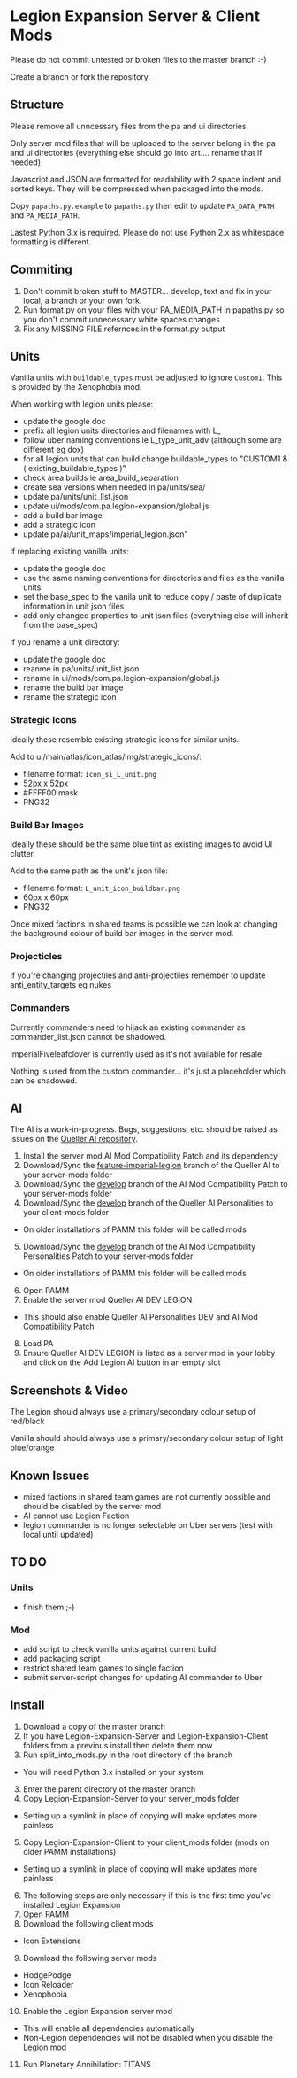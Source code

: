 # Legion Expansion Server & Client Mods

Please do not commit untested or broken files to the master branch :-)

Create a branch or fork the repository.


## Structure

Please remove all unncessary files from the pa and ui directories.

Only server mod files that will be uploaded to the server belong in the pa and ui directories (everything else should go into art.... rename that if needed)

Javascript and JSON are formatted for readability with 2 space indent and sorted keys. They will be compressed when packaged into the mods.

Copy `papaths.py.example` to `papaths.py` then edit to update `PA_DATA_PATH` and `PA_MEDIA_PATH`.

Lastest Python 3.x is required. Please do not use Python 2.x as whitespace formatting is different.


## Commiting

1. Don't commit broken stuff to MASTER... develop, text and fix in your local, a branch or your own fork.
2. Run format.py on your files with your PA_MEDIA_PATH in papaths.py so you don't commit unnecessary white spaces changes
3. Fix any MISSING FILE refernces in the format.py output


## Units

Vanilla units with `buildable_types` must be adjusted to ignore `Custom1`. This is provided by the Xenophobia mod.

When working with legion units please:

- update the google doc
- prefix all legion units directories and filenames with L_
- follow uber naming conventions ie L_type_unit_adv (although some are different eg dox)
- for all legion units that can build change buildable_types to "CUSTOM1 & ( existing_buildable_types )"
- check area builds ie area_build_separation
- create sea versions when needed in pa/units/sea/
- update pa/units/unit_list.json
- update ui/mods/com.pa.legion-expansion/global.js
- add a build bar image 
- add a strategic icon
- update pa/ai/unit_maps/imperial_legion.json"

If replacing existing vanilla units:

- update the google doc
- use the same naming conventions for directories and files as the vanilla units
- set the base_spec to the vanila unit to reduce copy / paste of duplicate information in unit json files
- add only changed properties to unit json files (everything else will inherit from the base_spec)

If you rename a unit directory:

- update the google doc
- reanme in pa/units/unit_list.json
- rename in ui/mods/com.pa.legion-expansion/global.js
- rename the build bar image
- rename the strategic icon

### Strategic Icons

Ideally these resemble existing strategic icons for similar units.

Add to ui/main/atlas/icon_atlas/img/strategic_icons/:

- filename format: `icon_si_L_unit.png`
- 52px x 52px
- #FFFF00 mask
- PNG32

### Build Bar Images

Ideally these should be the same blue tint as existing images to avoid UI clutter.

Add to the same path as the unit's json file:

- filename format: `L_unit_icon_buildbar.png`
- 60px x 60px
- PNG32

Once mixed factions in shared teams is possible we can look at changing the background colour of build bar images in the server mod.

### Projecticles

If you're changing projectiles and anti-projectiles remember to update anti_entity_targets eg nukes

### Commanders

Currently commanders need to hijack an existing commander as commander_list.json cannot be shadowed.

ImperialFiveleafclover is currently used as it's not available for resale.

Nothing is used from the custom commander... it's just a placeholder which can be shadowed.


## AI

The AI is a work-in-progress. Bugs, suggestions, etc. should be raised as issues on the [Queller AI repository](https://github.com/Quitch/Queller-AI).

1. Install the server mod AI Mod Compatibility Patch and its dependency
2. Download/Sync the [feature-imperial-legion](https://github.com/Quitch/Queller-AI/tree/feature-imperial-legion) branch of the Queller AI to your server-mods folder
3. Download/Sync the [develop](https://github.com/Quitch/AI-Mod-Compatibility-Patch/tree/develop) branch of the AI Mod Compatibility Patch to your server-mods folder
4. Download/Sync the [develop](https://github.com/Quitch/Queller-AI-Personalities/tree/develop) branch of the Queller AI Personalities to your client-mods folder
 * On older installations of PAMM this folder will be called mods
5. Download/Sync the [develop](https://github.com/Quitch/AI-Mod-Compatibility-Personalities-Patch/tree/Develop) branch of the AI Mod Compatibility Personalities Patch to your server-mods folder
 * On older installations of PAMM this folder will be called mods
6. Open PAMM
7. Enable the server mod Queller AI DEV LEGION
 * This should also enable Queller AI Personalities DEV and AI Mod Compatibility Patch
8. Load PA
9. Ensure Queller AI DEV LEGION is listed as a server mod in your lobby and click on the Add Legion AI button in an empty slot


## Screenshots & Video

The Legion should always use a primary/secondary colour setup of red/black

Vanilla should should always use a primary/secondary colour setup of light blue/orange


## Known Issues

- mixed factions in shared team games are not currently possible and should be disabled by the server mod
- AI cannot use Legion Faction
- legion commander is no longer selectable on Uber servers (test with local until updated)


## TO DO

### Units

- finish them ;-)

### Mod

- add script to check vanilla units against current build
- add packaging script
- restrict shared team games to single faction
- submit server-script changes for updating AI commander to Uber


## Install

1. Download a copy of the master branch
2. If you have Legion-Expansion-Server and Legion-Expansion-Client folders from a previous install then delete them now
2. Run split_into_mods.py in the root directory of the branch
 * You will need Python 3.x installed on your system
3. Enter the parent directory of the master branch
4. Copy Legion-Expansion-Server to your server_mods folder
 * Setting up a symlink in place of copying will make updates more painless
5. Copy Legion-Expansion-Client to your client_mods folder (mods on older PAMM installations)
 * Setting up a symlink in place of copying will make updates more painless
6. The following steps are only necessary if this is the first time you've installed Legion Expansion
7. Open PAMM
8. Download the following client mods
 * Icon Extensions
9. Download the following server mods
 * HodgePodge
 * Icon Reloader
 * Xenophobia
10. Enable the Legion Expansion server mod
 * This will enable all dependencies automatically
 * Non-Legion dependencies will not be disabled when you disable the Legion mod
11. Run Planetary Annihilation: TITANS
